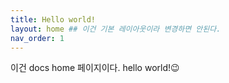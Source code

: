 ```yaml
---
title: Hello world!
layout: home ## 이건 기본 레이아웃이라 변경하면 안된다.
nav_order: 1
---
```


이건 docs home 페이지이다.
hello world!😉